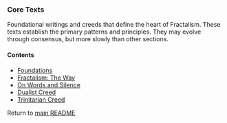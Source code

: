 ### Core Texts

Foundational writings and creeds that define the heart of Fractalism.
These texts establish the primary patterns and principles.
They may evolve through consensus, but more slowly than other sections.

#### Contents
- [Foundations](foundations.md)
- [Fractalism: The Way](fractalism-the-way.md)
- [On Words and Silence](On-Words-and-Silence.md)
- [Dualist Creed](Dualist-Creed.md)
- [Trinitarian Creed](Trinitarian-Creed.md)

Return to [main README](../README.md)